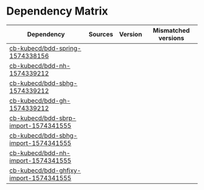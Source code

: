 # Dependency Matrix

Dependency | Sources | Version | Mismatched versions
---------- | ------- | ------- | -------------------
[cb-kubecd/bdd-spring-1574338156](https://github.com/cb-kubecd/bdd-spring-1574338156.git) |  | []() | 
[cb-kubecd/bdd-nh-1574339212](https://github.com/cb-kubecd/bdd-nh-1574339212.git) |  | []() | 
[cb-kubecd/bdd-sbhg-1574339212](https://github.com/cb-kubecd/bdd-sbhg-1574339212.git) |  | []() | 
[cb-kubecd/bdd-gh-1574339212](https://github.com/cb-kubecd/bdd-gh-1574339212.git) |  | []() | 
[cb-kubecd/bdd-sbrp-import-1574341555](https://github.com/cb-kubecd/bdd-sbrp-import-1574341555.git) |  | []() | 
[cb-kubecd/bdd-sbhg-import-1574341555](https://github.com/cb-kubecd/bdd-sbhg-import-1574341555.git) |  | []() | 
[cb-kubecd/bdd-nh-import-1574341555](https://github.com/cb-kubecd/bdd-nh-import-1574341555.git) |  | []() | 
[cb-kubecd/bdd-ghfjxy-import-1574341555](https://github.com/cb-kubecd/bdd-ghfjxy-import-1574341555.git) |  | []() | 
